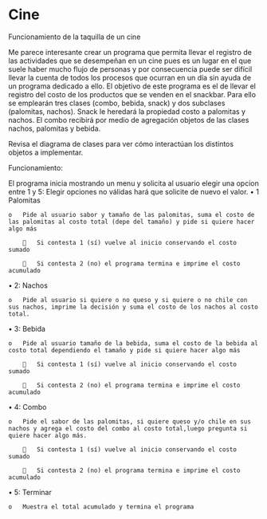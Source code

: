 # Cine
Funcionamiento de la taquilla de un cine

Me parece interesante crear un programa que permita llevar el registro de las actividades que se desempeñan en un cine pues es un lugar en el que suele haber mucho flujo de personas y por consecuencia puede ser difícil llevar la cuenta de todos los procesos que ocurran en un día sin ayuda de un programa dedicado a ello. El objetivo de este programa es el de llevar el registro del costo de los productos que se venden en el snackbar.
Para ello se emplearán tres clases (combo, bebida, snack) y dos subclases (palomitas, nachos). Snack le heredará la propiedad costo a palomitas y nachos. El combo recibirá por medio de agregación objetos de las clases nachos, palomitas y bebida.

Revisa el diagrama de clases para ver cómo interactúan los distintos objetos a implementar.


Funcionamiento:

El programa inicia mostrando un menu y solicita al usuario elegir una opcion entre 1 y 5: Elegir opciones no válidas hará que solicite de nuevo el valor.
•	1 Palomitas

	o	Pide al usuario sabor y tamaño de las palomitas, suma el costo de las palomitas al costo total (depe del tamaño) y pide si quiere hacer algo más
	
			Si contesta 1 (sí) vuelve al inicio conservando el costo sumado
		
			Si contesta 2 (no) el programa termina e imprime el costo acumulado
		
•	2: Nachos

	o	Pide al usuario si quiere o no queso y si quiere o no chile con sus nachos, imprime la decisión y suma el costo de los nachos al costo total.

•	3: Bebida

	o	Pide al usuario tamaño de la bebida, suma el costo de la bebida al costo total dependiendo el tamaño y pide si quiere hacer algo más

			Si contesta 1 (sí) vuelve al inicio conservando el costo sumado

			Si contesta 2 (no) el programa termina e imprime el costo acumulado

•	4: Combo

	o	Pide el sabor de las palomitas, si quiere queso y/o chile en sus nachos y agrega el costo del combo al costo total,luego pregunta si quiere hacer algo más.

			Si contesta 1 (sí) vuelve al inicio conservando el costo sumado

			Si contesta 2 (no) el programa termina e imprime el costo acumulado

•	5: Terminar

	o	Muestra el total acumulado y termina el programa
